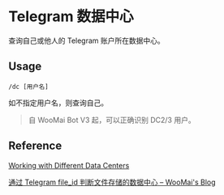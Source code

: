 # Telegram 数据中心

查询自己或他人的 Telegram 账户所在数据中心。

## Usage

```
/dc [用户名]
```

如不指定用户名，则查询自己。

> 自 WooMai Bot V3 起，可以正确识别 DC2/3 用户。

## Reference

[Working with Different Data Centers](https://core.telegram.org/api/datacenter)

[通过 Telegram file_id 判断文件存储的数据中心 – WooMai's Blog](https://woomai.me/talk/telegram-determine-dc-by-file-id/)
